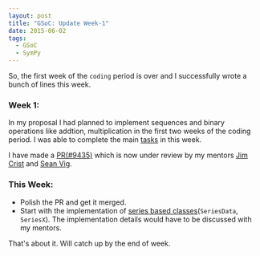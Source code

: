 ```yaml
---
layout: post
title: "GSoC: Update Week-1"
date: 2015-06-02
tags:
  - GSoC
  - SymPy
---
```


So, the first week of the `coding` period is over and  I successfully wrote a bunch of lines this week.

### Week 1:

In my proposal I had planned to implement sequences and binary operations like addtion, multiplication in the first two weeks of the coding period.
I was able to complete the main [tasks](/gsoc-fun-begins/#tasks) in this week.

<!-- excerpt -->
I have made a [PR(#9435)](http://github.com/sympy/sympy/pull/9435) which is now under review by my mentors [Jim Crist](http://github.com/jcrist) and [Sean Vig](http://github.com/flacjacket).

### This Week:

* Polish the PR and get it merged.
* Start with the implementation of [series based classes](https://github.com/sympy/sympy/wiki/GSoC-2015-Application-Sartaj-Singh:-Improving-the-series-package-and-limits-in-SymPy#seriesdata-class)(`SeriesData`, `SeriesX`).
The implementation details would have to be discussed with my mentors.

That's about it. Will catch up by the end of week.
